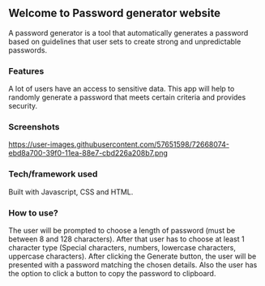 ## Welcome to Password generator website
A password generator is a tool that automatically generates a password based on guidelines that user sets to create strong and unpredictable passwords.

### Features
A lot of users have an access to sensitive data. This app will help to randomly generate a password that meets certain criteria and provides security.

### Screenshots
https://user-images.githubusercontent.com/57651598/72668074-ebd8a700-39f0-11ea-88e7-cbd226a208b7.png

### Tech/framework used
Built with Javascript, CSS and HTML.

### How to use?
The user will be prompted to choose a length of password (must be between 8 and 128 characters). After that user has to choose at least 1 character type (Special characters, numbers, lowercase characters, uppercase characters). After clicking the Generate button, the user will be presented with a password matching the chosen details. Also the user has the option to click a button to copy the password to clipboard.
